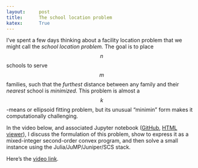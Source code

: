 ```yaml
---
layout:     post
title:      The school location problem
katex:      True
---
```


I’ve spent a few days thinking about a facility location problem that
we might call the *school location problem.* The goal is to place $$n$$
schools to serve $$m$$ families, such that the *furthest* distance
between any family and their *nearest* school is *minimized.* This
problem is almost a $$k$$-means or ellipsoid fitting problem, but its
unusual “minimin” form makes it computationally challenging.

In the video below, and associated Jupyter notebook ([GitHub](https://gist.github.com/maxkapur/e907289b457ebee8e3a191cbda7f7381), [HTML viewer](https://nbviewer.org/urls/gist.githubusercontent.com/maxkapur/e907289b457ebee8e3a191cbda7f7381/raw/37cd78433076b0f880ef3d645a93ef278abce33d/SchoolLocation.ipynb)), I discuss the formulation of this problem, show to express it as a mixed-integer second-order convex program, and then solve a small instance using the Julia/JuMP/Juniper/SCS stack.

Here’s the [video link](https://www.youtube.com/watch?v=/bjreiQRHerU).
